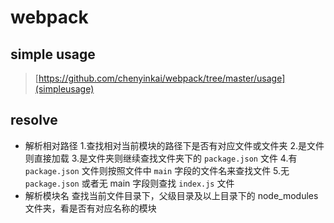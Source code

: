 # webpack

## simple usage

> [https://github.com/chenyinkai/webpack/tree/master/usage](simpleusage)

## resolve

* 解析相对路径
    1.查找相对当前模块的路径下是否有对应文件或文件夹
    2.是文件则直接加载
    3.是文件夹则继续查找文件夹下的 `package.json` 文件
    4.有 `package.json` 文件则按照文件中 `main` 字段的文件名来查找文件
    5.无 `package.json` 或者无 main 字段则查找 `index.js` 文件
* 解析模块名
    查找当前文件目录下，父级目录及以上目录下的 node_modules 文件夹，看是否有对应名称的模块

